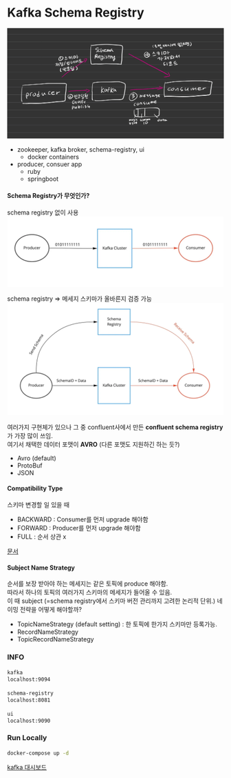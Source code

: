 Kafka Schema Registry
=====================

![](images/demo.jpeg)
- zookeeper, kafka broker, schema-registry, ui
  - docker containers
- producer, consuer app
  - ruby
  - springboot

#### Schema Registry가 무엇인가?

schema registry 없이 사용
![](images/withoutSchemaRegistry.webp)

schema registry => 메세지 스키마가 올바른지 검증 가능
![](images/withSchemaRegistry.webp)

여러가지 구현체가 있으나 그 중 confluent사에서 만든 **confluent schema registry**가 가장 많이 쓰임.  
여기서 채택한 데이터 포맷이 **AVRO** (다른 포맷도 지원하긴 하는 듯?)
- Avro (default)
- ProtoBuf
- JSON

#### Compatibility Type
스키마 변경할 일 있을 때

- BACKWARD : Consumer를 먼저 upgrade 해야함
- FORWARD : Producer를 먼저 upgrade 해야함
- FULL : 순서 상관 x

[문서](https://docs.confluent.io/platform/current/schema-registry/fundamentals/schema-evolution.html#summary)

#### Subject Name Strategy
순서를 보장 받아야 하는 메세지는 같은 토픽에 produce 해야함.  
따라서 하나의 토픽의 여러가지 스키마의 메세지가 들어올 수 있음.  
이 때 subject (=schema registry에서 스키마 버전 관리까지 고려한 논리적 단위.) 네이밍 전략을 어떻게 해야할까?

- TopicNameStrategy (default setting) : 한 토픽에 한가지 스키마만 등록가능.
- RecordNameStrategy
- TopicRecordNameStrategy


### INFO
```
kafka
localhost:9094

schema-registry
localhost:8081

ui
localhost:9090
```

### Run Locally
```bash
docker-compose up -d
```
[kafka 대시보드](localhost:9090)



